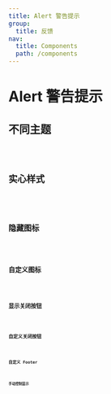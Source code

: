 ```yaml
---
title: Alert 警告提示
group:
  title: 反馈
nav:
  title: Components
  path: /components
---
```


# Alert 警告提示

## 不同主题

<code src="../examples/different-themes" />

## 实心样式

<code src="../examples/fill-style" />

## 隐藏图标

<code src="../examples/hide-icon" />

## 自定义图标

<code src="../examples/custom-icon" />

## 显示关闭按钮

<code src="../examples/closeable" />

## 自定义关闭按钮

<code src="../examples/custom-close" />

## 自定义 Footer

<code src="../examples/custom-footer" />

## 手动控制显示

<code src="../examples/visible" />

<API src="@casts/alert"></API>
